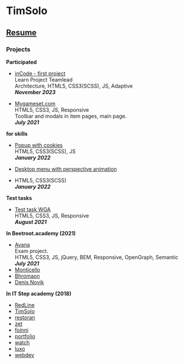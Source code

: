 # TimSolo

## [Resume](https://bit.ly/2YAPBDm)

### Projects

<!-- * [Proviknadveri](https://proviknadveri.com/)<br> -->
<!-- HTML5(Nunjucks), CSS3(SCSS), native JS, Responsive -->
<!-- <br><i><b>June 2022</b></i> -->

<!-- * [Hotel Rose](https://hotelrose.de/)<br> -->
<!-- HTML5(Nunjucks), CSS3(SCSS), JS, jQuery, Responsive -->
<!-- <br><i><b>January 2022</b></i> -->

<!-- * [Projekt Zukunft](https://projektzukunft.berlin.de/)<br> -->
<!-- HTML5(Nunjucks), CSS3(SCSS), JS, jQuery, Responsive, Accessibility -->
<!-- <br><i><b>November 2021</b></i> -->

<!-- * [Zoo Safari](http://azovzoo.com/)<br> -->
<!-- HTML5(Nunjucks), CSS3(SCSS), JS, jQuery, Responsive -->
<!-- <br><i><b>October 2021</b></i> -->

<strong>Participated</strong>

<!-- * [Biv Integrativ](https://www.biv-integrativ.at)<br> -->
<!-- HTML5, CSS3, JS, Responsive -->
<!-- <br><i><b>January 2022</b></i> -->
* [inCode - first project](inCode-first-project/)<br>
Learn Project
Teamlead<br>
Architecture, HTML5, CSS3(SCSS), JS, Adaptive<br>
<i><b>November 2023</b></i>

* [Mygameset.com](https://mygameset.com)<br>
HTML5, CSS3, JS, Responsive<br>
Toolbar and modals in item pages, main page.
<br><i><b>July 2021</b></i>

<strong>for skills</strong>
* [Popup with cookies](popup-with-cookies/)<br>
HTML5, CSS3(SCSS), JS<br>
<i><b>January 2022</b></i>

* [Desktop menu with perspective animation](down-menu-parallax-effect/)<br>
* HTML5, CSS3(SCSS)<br>
<i><b>January 2022</b></i>

<strong>Test tasks</strong>

* [Test task WGA](https://stavrdriff.github.io/berd/)<br>
HTML5, CSS3, JS, Responsive
<br><i><b>August 2021</b></i>

<strong>In Beetroot.academy (2021)</strong>
* [Avana](https://soulraise.github.io/avana/avana/)<br>
Exam project.<br>
HTML5, CSS3, JS, jQuery, BEM, Responsive, OpenGraph, Semantic<br>
<i><b>July 2021</b></i>
* [Monticello](monticello/)
* [Bhromaon](bhromaon/)
* [Denis Novik](DenisNovik/)



<strong>In IT Step academy (2018)</strong>

* [RedLine](RedLine/)
* [TimSolo](TimSolo/)
* [restoran](Restoran/)
* [zet](ZET/)
* [foinni](Foinni/)
* [portfolio](Portfolio/)
* [watch](watch/)
* [luxo](luxo/)
* [webdev](webdev/)
